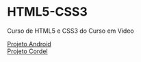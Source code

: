# HTML5-CSS3
 Curso de HTML5 e CSS3 do Curso em Vídeo

<a href="https://gustavopimentaribeiro.github.io/HTML5-CSS3/Módulo%202/desafios/desafio10/" target="_blank">Projeto Android</a><br>
<a href="https://gustavopimentaribeiro.github.io/HTML5-CSS3/Módulo%203/desafios/desafio12/" target="_blank">Projeto Cordel</a>
